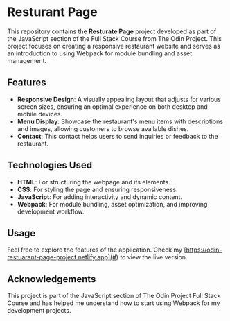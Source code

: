 # Resturant Page

This repository contains the **Resturate Page** project developed as part of the JavaScript section of the Full Stack Course from The Odin Project. This project focuses on creating a responsive restaurant website and serves as an introduction to using Webpack for module bundling and asset management.

## Features

- **Responsive Design**: A visually appealing layout that adjusts for various screen sizes, ensuring an optimal experience on both desktop and mobile devices.
- **Menu Display**: Showcase the restaurant's menu items with descriptions and images, allowing customers to browse available dishes.
- **Contact**: This contact helps users to send inquiries or feedback to the restaurant.

## Technologies Used

- **HTML**: For structuring the webpage and its elements.
- **CSS**: For styling the page and ensuring responsiveness.
- **JavaScript**: For adding interactivity and dynamic content.
- **Webpack**: For module bundling, asset optimization, and improving development workflow.

## Usage

Feel free to explore the features of the application. Check my [https://odin-restuarant-page-project.netlify.app](#) to view the live version.

## Acknowledgements

This project is part of the JavaScript section of The Odin Project Full Stack Course and has helped me understand how to start using Webpack for my development projects.
